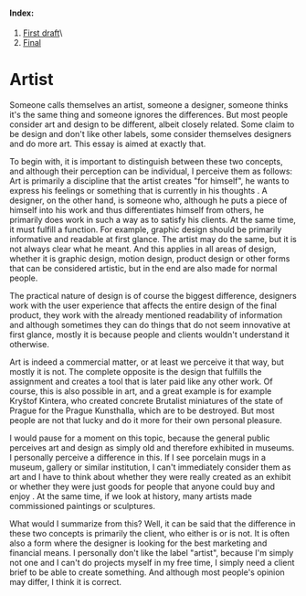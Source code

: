 #### Index:
1) [First draft](01-one-word/01-one-word_first-draft.md)\
3) [Final](01-one-word/01-one-word.md) 
# Artist 

Someone calls themselves an artist, someone a designer, someone thinks it's the same thing and someone ignores the differences. But most people consider art and design to be different, albeit closely related. Some claim to be design and don't like other labels, some consider themselves designers and do more art. This essay is aimed at exactly that.

To begin with, it is important to distinguish between these two concepts, and although their perception can be individual, I perceive them as follows: Art is primarily a discipline that the artist creates "for himself", he wants to express his feelings or something that is currently in his thoughts . A designer, on the other hand, is someone who, although he puts a piece of himself into his work and thus differentiates himself from others, he primarily does work in such a way as to satisfy his clients. At the same time, it must fulfill a function. For example, graphic design should be primarily informative and readable at first glance. The artist may do the same, but it is not always clear what he meant. And this applies in all areas of design, whether it is graphic design, motion design, product design or other forms that can be considered artistic, but in the end are also made for normal people.

The practical nature of design is of course the biggest difference, designers work with the user experience that affects the entire design of the final product, they work with the already mentioned readability of information and although sometimes they can do things that do not seem innovative at first glance, mostly it is because people and clients wouldn't understand it otherwise.

Art is indeed a commercial matter, or at least we perceive it that way, but mostly it is not. The complete opposite is the design that fulfills the assignment and creates a tool that is later paid like any other work. Of course, this is also possible in art, and a great example is for example Kryštof Kintera, who created concrete Brutalist miniatures of the state of Prague for the Prague Kunsthalla, which are to be destroyed. But most people are not that lucky and do it more for their own personal pleasure.

I would pause for a moment on this topic, because the general public perceives art and design as simply old and therefore exhibited in museums. I personally perceive a difference in this. If I see porcelain mugs in a museum, gallery or similar institution, I can't immediately consider them as art and I have to think about whether they were really created as an exhibit or whether they were just goods for people that anyone could buy and enjoy . At the same time, if we look at history, many artists made commissioned paintings or sculptures.

What would I summarize from this? Well, it can be said that the difference in these two concepts is primarily the client, who either is or is not. It is often also a form where the designer is looking for the best marketing and financial means. I personally don't like the label "artist", because I'm simply not one and I can't do projects myself in my free time, I simply need a client brief to be able to create something. And although most people's opinion may differ, I think it is correct.